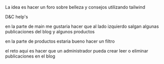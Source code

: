 La idea es hacer un foro sobre belleza y consejos utilizando tailwind

D&C help's

en la parte de main me gustaria hacer que al lado izquierdo salgan algunas publicaciones del blog y algunos productos

en la parte de productos estaria bueno hacer un filtro

el reto aqui es hacer que un administrador pueda crear leer o eliminar publicaciones en el blog




